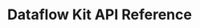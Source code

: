 ---
title: Dataflow Kit API Reference

language_tabs: # must be one of https://git.io/vQNgJ
  - shell
  - go
  - python
  - javascript
  - php
  
toc_footers:
  - <a href='https://api.dataflowkit.com'>Sign Up for a Developer Key</a>
  - <a href='https://github.com/lord/slate'>Documentation Powered by Slate</a>

includes:
  - introduction
  - fetch
  - collection
  - pdf-converters
  - tasks
  - errors

search: true
---